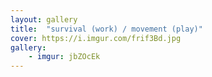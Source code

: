 ```yaml
---
layout: gallery
title:  "survival (work) / movement (play)"
cover: https://i.imgur.com/frif3Bd.jpg
gallery:
    - imgur: jbZOcEk
---
```

